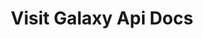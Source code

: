 ---
title: Visit Galaxy Api Docs

language_tabs:
  - shell
  - javascript

toc_footers:
  - <a href='https://help.citybreak.com/'>Citybreak Support</a> 
  - <a href='https://github.com/tripit/slate'>Documentation Powered by Slate</a>
  - <a href='https://visit.github.io/galaxy-docs-v2'>Galaxy V2 Documentation (stable)</a>

includes:
  - intro
  - exampleworkflow
  - pointofsales
  - accommodation
  - availability-accommodation
  - fuzzy-accommodation
  - accommodation-content-filter
  - output-filter
  - content
  - basket
  - reservation
  - countrycode
  - errors
  - breakingchanges

search: true
---